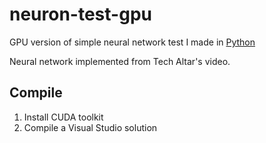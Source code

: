# neuron-test-gpu

GPU version of simple neural network test I made in [Python](https://github.com/Andrej123456789/neuron-test)

Neural network implemented from Tech Altar's video.

## Compile
1) Install CUDA toolkit
2) Compile a Visual Studio solution
